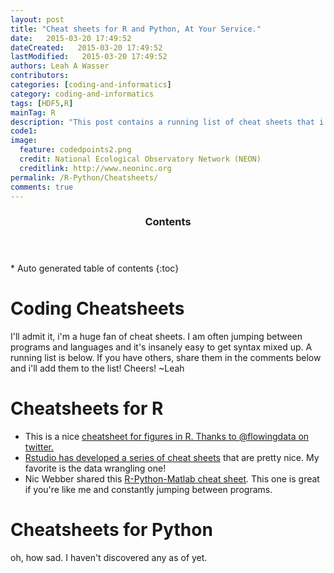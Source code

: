 ```yaml
---
layout: post
title: "Cheat sheets for R and Python, At Your Service."
date:   2015-03-20 17:49:52
dateCreated:   2015-03-20 17:49:52
lastModified:   2015-03-20 17:49:52
authors: Leah A Wasser
contributors:
categories: [coding-and-informatics]
category: coding-and-informatics
tags: [HDF5,R]
mainTag: R
description: "This post contains a running list of cheat sheets that i've found useful for both R-stats and Python."
code1: 
image:
  feature: codedpoints2.png
  credit: National Ecological Observatory Network (NEON)
  creditlink: http://www.neoninc.org
permalink: /R-Python/Cheatsheets/
comments: true
---
```


<section id="table-of-contents" class="toc">
  <header>
    <h3 >Contents</h3>
  </header>
<div id="drawer" markdown="1">
*  Auto generated table of contents
{:toc}
</div>
</section><!-- /#table-of-contents -->

# Coding Cheatsheets
I'll admit it, i'm a huge fan of cheat sheets. I am often jumping between programs and languages and it's insanely easy to get syntax mixed up. A running list is below. If you have others, share them in the comments below and i'll add them to the list! Cheers!
~Leah

# Cheatsheets for R 

* This is a nice <a href="http://flowingdata.com/2015/03/17/r-cheat-sheet-for-graphical-parameters/" target="_blank"> cheatsheet for figures in R. Thanks to @flowingdata on twitter.
* Rstudio has developed  <a href="http://www.rstudio.com/resources/cheatsheets/?utm_content=buffer756d6&utm_medium=social&utm_source=twitter.com&utm_campaign=buffer/" target="_blank">a series of cheat sheets</a> that are pretty nice. My favorite is the data wrangling one!
* Nic Webber shared this <a href="http://www.rstudio.com/resources/cheatsheets/?utm_content=buffer756d6&utm_medium=social&utm_source=twitter.com&utm_campaign=buffer/" target="_blank">R-Python-Matlab cheat sheet</a>. This one is great if you're like me and constantly jumping between programs.


# Cheatsheets for Python 
oh, how sad. I haven't discovered any as of yet. 



